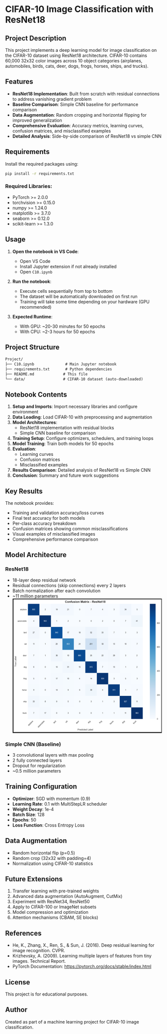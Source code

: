 # CIFAR-10 Image Classification with ResNet18

## Project Description

This project implements a deep learning model for image classification on the CIFAR-10 dataset using ResNet18 architecture. CIFAR-10 contains 60,000 32x32 color images across 10 object categories (airplanes, automobiles, birds, cats, deer, dogs, frogs, horses, ships, and trucks).

## Features

- **ResNet18 Implementation**: Built from scratch with residual connections to address vanishing gradient problem
- **Baseline Comparison**: Simple CNN baseline for performance comparison
- **Data Augmentation**: Random cropping and horizontal flipping for improved generalization
- **Comprehensive Evaluation**: Accuracy metrics, learning curves, confusion matrices, and misclassified examples
- **Detailed Analysis**: Side-by-side comparison of ResNet18 vs simple CNN

## Requirements

Install the required packages using:

```bash
pip install -r requirements.txt
```

### Required Libraries:
- PyTorch >= 2.0.0
- torchvision >= 0.15.0
- numpy >= 1.24.0
- matplotlib >= 3.7.0
- seaborn >= 0.12.0
- scikit-learn >= 1.3.0

## Usage

1. **Open the notebook in VS Code**:
   - Open VS Code
   - Install Jupyter extension if not already installed
   - Open `C10.ipynb`

2. **Run the notebook**:
   - Execute cells sequentially from top to bottom
   - The dataset will be automatically downloaded on first run
   - Training will take some time depending on your hardware (GPU recommended)

3. **Expected Runtime**:
   - With GPU: ~20-30 minutes for 50 epochs
   - With CPU: ~2-3 hours for 50 epochs

## Project Structure

```
Project/
├── C10.ipynb              # Main Jupyter notebook
├── requirements.txt       # Python dependencies
├── README.md             # This file
└── data/                 # CIFAR-10 dataset (auto-downloaded)
```

## Notebook Contents

1. **Setup and Imports**: Import necessary libraries and configure environment
2. **Data Loading**: Load CIFAR-10 with preprocessing and augmentation
3. **Model Architectures**: 
   - ResNet18 implementation with residual blocks
   - Simple CNN baseline for comparison
4. **Training Setup**: Configure optimizers, schedulers, and training loops
5. **Model Training**: Train both models for 50 epochs
6. **Evaluation**: 
   - Learning curves
   - Confusion matrices
   - Misclassified examples
7. **Results Comparison**: Detailed analysis of ResNet18 vs Simple CNN
8. **Conclusion**: Summary and future work suggestions

## Key Results

The notebook provides:
- Training and validation accuracy/loss curves
- Final test accuracy for both models
- Per-class accuracy breakdown
- Confusion matrices showing common misclassifications
- Visual examples of misclassified images
- Comprehensive performance comparison

## Model Architecture

### ResNet18
- 18-layer deep residual network
- Residual connections (skip connections) every 2 layers
- Batch normalization after each convolution
- ~11 million parameters
![Confusion RESNET18](resnet18.png)

### Simple CNN (Baseline)
- 3 convolutional layers with max pooling
- 2 fully connected layers
- Dropout for regularization
- ~0.5 million parameters

## Training Configuration

- **Optimizer**: SGD with momentum (0.9)
- **Learning Rate**: 0.1 with MultiStepLR scheduler
- **Weight Decay**: 1e-4
- **Batch Size**: 128
- **Epochs**: 50
- **Loss Function**: Cross Entropy Loss

## Data Augmentation

- Random horizontal flip (p=0.5)
- Random crop (32x32 with padding=4)
- Normalization using CIFAR-10 statistics

## Future Extensions

1. Transfer learning with pre-trained weights
2. Advanced data augmentation (AutoAugment, CutMix)
3. Experiment with ResNet34, ResNet50
4. Apply to CIFAR-100 or ImageNet subsets
5. Model compression and optimization
6. Attention mechanisms (CBAM, SE blocks)

## References

- He, K., Zhang, X., Ren, S., & Sun, J. (2016). Deep residual learning for image recognition. CVPR.
- Krizhevsky, A. (2009). Learning multiple layers of features from tiny images. Technical Report.
- PyTorch Documentation: https://pytorch.org/docs/stable/index.html

## License

This project is for educational purposes.

## Author

Created as part of a machine learning project for CIFAR-10 image classification.


